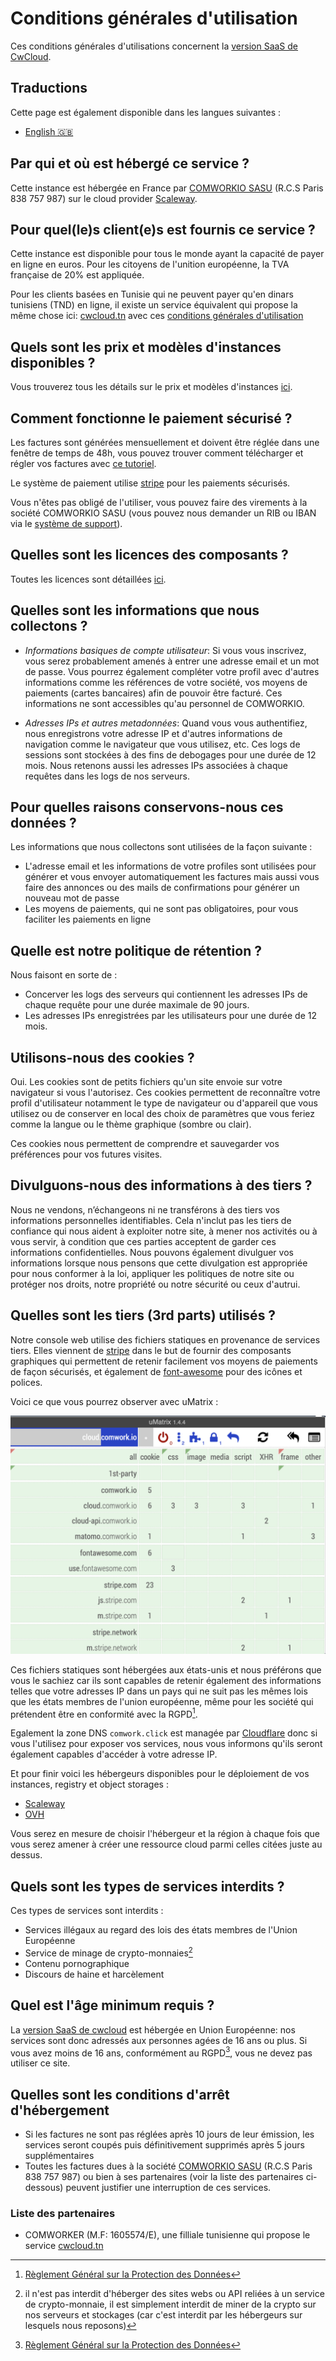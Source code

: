 # Conditions générales d'utilisation

Ces conditions générales d'utilisations concernent la [version SaaS de CwCloud](https://cloud.comwork.io).

## Traductions

Cette page est également disponible dans les langues suivantes :
* [English 🇬🇧](../../terms.md)

## Par qui et où est hébergé ce service ?

Cette instance est hébergée en France par [COMWORKIO SASU](https://www.comwork.io) (R.C.S Paris 838 757 987) sur le cloud provider [Scaleway](https://www.scaleway.com).

## Pour quel(le)s client(e)s est fournis ce service ?

Cette instance est disponible pour tous le monde ayant la capacité de payer en ligne en euros. Pour les citoyens de l'unition européenne, la TVA française de 20% est appliquée.

Pour les clients basées en Tunisie qui ne peuvent payer qu'en dinars tunisiens (TND) en ligne, il existe un service équivalent qui propose la même chose ici: [cwcloud.tn](https://cwcloud.tn) avec ces [conditions générales d'utilisation](https://doc.cwcloud.tn/docs/terms)

## Quels sont les prix et modèles d'instances disponibles ?

Vous trouverez tous les détails sur le prix et modèles d'instances [ici](../../sizing_pricing.md).

## Comment fonctionne le paiement sécurisé ?

Les factures sont générées mensuellement et doivent être réglée dans une fenêtre de temps de 48h, vous pouvez trouver comment télécharger et régler vos factures avec [ce tutoriel](./tutorials/console/public/billing.md).

Le système de paiement utilise [stripe](https://www.stripe.com) pour les paiements sécurisés.

Vous n'êtes pas obligé de l'utiliser, vous pouvez faire des virements à la société COMWORKIO SASU (vous pouvez nous demander un RIB ou IBAN via le [système de support](./tutorials/console/public/support.md)).

## Quelles sont les licences des composants ?

Toutes les licences sont détaillées [ici](../../licences.md).

## Quelles sont les informations que nous collectons ?

* _Informations basiques de compte utilisateur_: Si vous vous inscrivez, vous serez probablement amenés à entrer une adresse email et un mot de passe. Vous pourrez également compléter votre profil avec d'autres informations comme les références de votre société, vos moyens de paiements (cartes bancaires) afin de pouvoir être facturé. Ces informations ne sont accessibles qu'au personnel de COMWORKIO.

* _Adresses IPs et autres metadonnées_: Quand vous vous authentifiez, nous enregistrons votre adresse IP et d'autres informations de navigation comme le navigateur que vous utilisez, etc. Ces logs de sessions sont stockées à des fins de debogages pour une durée de 12 mois. Nous retenons aussi les adresses IPs associées à chaque requêtes dans les logs de nos serveurs.

## Pour quelles raisons conservons-nous ces données ?

Les informations que nous collectons sont utilisées de la façon suivante :

* L'adresse email et les informations de votre profiles sont utilisées pour générer et vous envoyer automatiquement les factures mais aussi vous faire des annonces ou des mails de confirmations pour générer un nouveau mot de passe
* Les moyens de paiements, qui ne sont pas obligatoires, pour vous faciliter les paiements en ligne

## Quelle est notre politique de rétention ?

Nous faisont en sorte de :

* Concerver les logs des serveurs qui contiennent les adresses IPs de chaque requête pour une durée maximale de 90 jours.
* Les adresses IPs enregistrées par les utilisateurs pour une durée de 12 mois.

## Utilisons-nous des cookies ?

Oui. Les cookies sont de petits fichiers qu'un site envoie sur votre navigateur si vous l'autorisez. Ces cookies permettent de reconnaître votre profil d'utilisateur notamment le type de navigateur ou d'appareil que vous utilisez ou de conserver en local des choix de paramètres que vous feriez comme la langue ou le thème graphique (sombre ou clair).

Ces cookies nous permettent de comprendre et sauvegarder vos préférences pour vos futures visites.

## Divulguons-nous des informations à des tiers ?

Nous ne vendons, n’échangeons ni ne transférons à des tiers vos informations personnelles identifiables. Cela n'inclut pas les tiers de confiance qui nous aident à exploiter notre site, à mener nos activités ou à vous servir, à condition que ces parties acceptent de garder ces informations confidentielles. Nous pouvons également divulguer vos informations lorsque nous pensons que cette divulgation est appropriée pour nous conformer à la loi, appliquer les politiques de notre site ou protéger nos droits, notre propriété ou notre sécurité ou ceux d'autrui.

## Quelles sont les tiers (3rd parts) utilisés ?

Notre console web utilise des fichiers statiques en provenance de services tiers. Elles viennent de [stripe](https://stripe.com) dans le but de fournir des composants graphiques qui permettent de retenir facilement vos moyens de paiements de façon sécurisés, et également de [font-awesome](https://fontawesome.com) pour des icônes et polices.

Voici ce que vous pourrez observer avec uMatrix :

![umatrix](../../img/umatrix.png)

Ces fichiers statiques sont hébergées aux états-unis et nous préférons que vous le sachiez car ils sont capables de retenir également des informations telles que votre adresses IP dans un pays qui ne suit pas les mêmes lois que les états membres de l'union européenne, même pour les société qui prétendent être en conformité avec la RGPD[^1].

Egalement la zone DNS `comwork.click` est managée par [Cloudflare](https://www.cloudflare.com) donc si vous l'utilisez pour exposer vos services, nous vous informons qu'ils seront également capables d'accéder à votre adresse IP.

Et pour finir voici les hébergeurs disponibles pour le déploiement de vos instances, registry et object storages :
* [Scaleway](https://www.scaleway.com)
* [OVH](https://www.ovhcloud.com)

Vous serez en mesure de choisir l'hébergeur et la région à chaque fois que vous serez amener à créer une ressource cloud parmi celles citées juste au dessus.

## Quels sont les types de services interdits ?

Ces types de services sont interdits :

* Services illégaux au regard des lois des états membres de l'Union Européenne
* Service de minage de crypto-monnaies[^2]
* Contenu pornographique
* Discours de haine et harcèlement

## Quel est l'âge minimum requis ?

La [version SaaS de cwcloud](https://cloud.comwork.io) est hébergée en Union Européenne: nos services sont donc adressés aux personnes agées de 16 ans ou plus. Si vous avez moins de 16 ans, conformément au RGPD[^1], vous ne devez pas utiliser ce site.

## Quelles sont les conditions d'arrêt d'hébergement

* Si les factures ne sont pas réglées après 10 jours de leur émission, les services seront coupés puis définitivement supprimés après 5 jours supplémentaires
* Toutes les factures dues à la société [COMWORKIO SASU](https://www.comwork.io) (R.C.S Paris 838 757 987) ou bien à ses partenaires (voir la liste des partenaires ci-dessous) peuvent justifier une interruption de ces services.

### Liste des partenaires

* COMWORKER (M.F: 1605574/E), une filliale tunisienne qui propose le service [cwcloud.tn](https://www.cwcloud.tn)

[^1]: [Règlement Général sur la Protection des Données](https://fr.wikipedia.org/wiki/R%C3%A8glement_g%C3%A9n%C3%A9ral_sur_la_protection_des_donn%C3%A9es)
[^2]: il n'est pas interdit d'héberger des sites webs ou API reliées à un service de crypto-monnaie, il est simplement interdit de miner de la crypto sur nos serveurs et stockages (car c'est interdit par les hébergeurs sur lesquels nous reposons)
